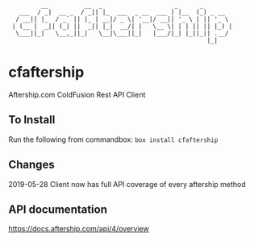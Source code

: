 ```
         __          __  _                    _      _        
   ___  / _|  __ _  / _|| |_  ___  _ __  ___ | |__  (_) _ __  
  / __|| |_  / _` || |_ | __|/ _ \| '__|/ __|| '_ \ | || '_ \ 
 | (__ |  _|| (_| ||  _|| |_|  __/| |   \__ \| | | || || |_) |
  \___||_|   \__,_||_|   \__|\___||_|   |___/|_| |_||_|| .__/ 
                                                       |_|    
```
# cfaftership
Aftership.com ColdFusion Rest API Client

## To Install
Run the following from commandbox:
`box install cfaftership`

## Changes
2019-05-28 Client now has full API coverage of every aftership method

## API documentation
https://docs.aftership.com/api/4/overview

